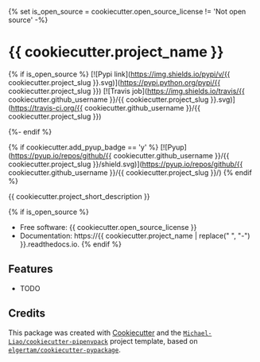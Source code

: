 {% set is_open_source = cookiecutter.open_source_license != 'Not open source' -%}

# {{ cookiecutter.project_name }}

{% if is_open_source %}
[![Pypi link](https://img.shields.io/pypi/v/{{ cookiecutter.project_slug }}.svg)](https://pypi.python.org/pypi/{{ cookiecutter.project_slug }})
[![Travis job](https://img.shields.io/travis/{{ cookiecutter.github_username }}/{{ cookiecutter.project_slug }}.svg)](https://travis-ci.org/{{ cookiecutter.github_username }}/{{ cookiecutter.project_slug }})

{%- endif %}

{% if cookiecutter.add_pyup_badge == 'y' %}
[![Pyup](https://pyup.io/repos/github/{{ cookiecutter.github_username }}/{{ cookiecutter.project_slug }}/shield.svg)](https://pyup.io/repos/github/{{ cookiecutter.github_username }}/{{ cookiecutter.project_slug }}/)
{% endif %}


{{ cookiecutter.project_short_description }}

{% if is_open_source %}
* Free software: {{ cookiecutter.open_source_license }}
* Documentation: https://{{ cookiecutter.project_name | replace(" ", "-") }}.readthedocs.io.
{% endif %}

## Features

* TODO

## Credits

This package was created with [Cookiecutter] and the [`Michael-Liao/cookiecutter-pipenvpack`] project template,
based on [`elgertam/cookiecutter-pypackage`].

[Cookiecutter]: https://github.com/audreyr/cookiecutter
[`Michael-Liao/cookiecutter-pipenvpack`]: https://github.com/Michael-Liao/cookiecutter-pipenvpack
[`elgertam/cookiecutter-pypackage`]: https://github.com/elgertam/cookiecutter-pypackage
